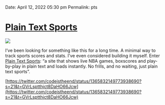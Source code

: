 
Date: April 12, 2022 05:30 pm
Permalink: pts

# [Plain Text Sports](https://plaintextsports.com/)

![](https://i.imgur.com/sAorMse.jpg)

I’ve been looking for something like this for a long time. A minimal way to track sports scores and stats. I’ve even considered building it myself.  Enter [Plain Text Sports](https://plaintextsports.com/): “a site that shows live NBA games, boxscores and play-by-play in plain text and loads instantly. No frills, and no waiting, just plain text sports”.

[https://twitter.com/codeistheend/status/1365832149773938690?s=21&t=GVrLsptthjct8DaHO66Jcw](https://twitter.com/codeistheend/status/1365832149773938690?s=21&t=GVrLsptthjct8DaHO66Jcw)